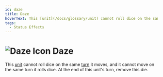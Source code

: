 ```yaml
---
id: daze
title: Daze
hoverText: This [unit](/docs/glossary/unit) cannot roll dice on the same [turn](/docs/glossary/turn) it moves, and it cannot move on the same turn it rolls dice. At the end of this unit's turn, remove this die.
tags:
  - Status Effects
---
```


# <img src="/icons/daze.svg" alt="Daze Icon" /> Daze

This [unit](/docs/glossary/unit) cannot roll dice on the same [turn](/docs/glossary/turn) it moves, and it cannot move on the same turn it rolls dice. At the end of this unit's turn, remove this die.
